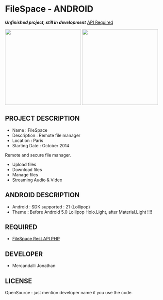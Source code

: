 FileSpace - ANDROID
=====================

**_Unfinished project, still in development_** [API Required](https://github.com/Mercandj/FileSpace-API)

<p align="center">
	<img src="https://raw.github.com/Mercandj/FileSpace-Android/master/screenshot/aa.png" width="250" />
	<img src="https://raw.github.com/Mercandj/FileSpace-Android/master/screenshot/bb.png" width="250" />
</p>

## PROJECT DESCRIPTION

* Name : FileSpace
* Description : Remote file manager
* Location : Paris
* Starting Date : October 2014

Remote and secure file manager.
* Upload files
* Download files
* Manage files
* Streaming Audio & Video

## ANDROID DESCRIPTION

* Android : SDK supported : 21 (Lollipop)
* Theme : Before Android 5.0 Lollipop Holo.Light, after Material.Light !!!!


## REQUIRED

* [FileSpace Rest API PHP](https://github.com/Mercandj/FileSpace-API)


## DEVELOPER

* Mercandalli Jonathan


## LICENSE

OpenSource : just mention developer name if you use the code.